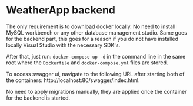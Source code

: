 <h1>WeatherApp backend</h1>
<div>
  <p>The only requirement is to download docker locally. No need to install MySQL workbench or any other database management studio. Same goes for the backend part, this goes for a reason if you do not have installed locally Visual Studio with the necessary SDK's.</p>
</div>

After that, just run: `docker-compose up -d` in the command line in the same root where the `Dockerfile` and `docker-compose.yml` files are stored.

To access swagger ui, navigate to the following URL after starting both of the containers: http://localhost:80/swagger/index.html.

No need to apply migrations manually, they are applied once the container for the backend is started. 

